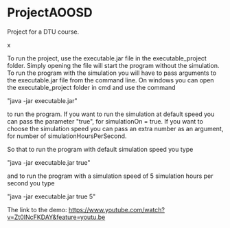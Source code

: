 # ProjectAOOSD
Project for a DTU course.

x

To run the project, use the executable.jar file in the executable_project folder. Simply opening the file will start the
program without the simulation.
To run the program with the simulation you will have to pass arguments to the executable.jar file from the command line.
On windows you can open the executable_project folder in cmd and use the command

"java -jar executable.jar" 

to run the program.
If you want to run the simulation at default speed you can pass the parameter "true", for simulationOn = true.
If you want to choose the simulation speed you can pass an extra number as an argument, for number of simulationHoursPerSecond.

So that to run the program with default simulation speed you type

"java -jar executable.jar true" 


and to run the program with a simulation speed of 5 simulation hours per second you type

"java -jar executable.jar true 5" 

The link to the demo:
https://www.youtube.com/watch?v=Zt0INcFKDAY&feature=youtu.be
